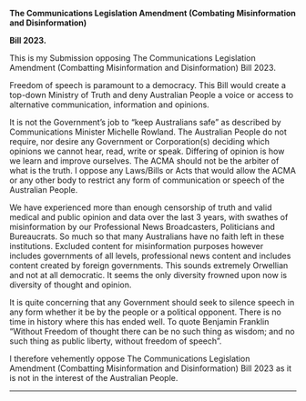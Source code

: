 **The Communications Legislation Amendment (Combating Misinformation and Disinformation)**

**Bill 2023.**

This is my Submission opposing The Communications Legislation Amendment (Combatting
Misinformation and Disinformation) Bill 2023.

Freedom of speech is paramount to a democracy. This Bill would create a top-down Ministry of
Truth and deny Australian People a voice or access to alternative communication, information and
opinions.

It is not the Government’s job to “keep Australians safe” as described by Communications Minister
Michelle Rowland. The Australian People do not require, nor desire any Government or
Corporation(s) deciding which opinions we cannot hear, read, write or speak. Differing of opinion is
how we learn and improve ourselves. The ACMA should not be the arbiter of what is the truth. I
oppose any Laws/Bills or Acts that would allow the ACMA or any other body to restrict any form of
communication or speech of the Australian People.

We have experienced more than enough censorship of truth and valid medical and public opinion
and data over the last 3 years, with swathes of misinformation by our Professional News
Broadcasters, Politicians and Bureaucrats. So much so that many Australians have no faith left in
these institutions. Excluded content for misinformation purposes however includes governments of
all levels, professional news content and includes content created by foreign governments. This
sounds extremely Orwellian and not at all democratic. It seems the only diversity frowned upon now
is diversity of thought and opinion.

It is quite concerning that any Government should seek to silence speech in any form whether it be
by the people or a political opponent. There is no time in history where this has ended well. To
quote Benjamin Franklin “Without Freedom of thought there can be no such thing as wisdom; and
no such thing as public liberty, without freedom of speech”.

I therefore vehemently oppose The Communications Legislation Amendment (Combatting
Misinformation and Disinformation) Bill 2023 as it is not in the interest of the Australian People.


-----

